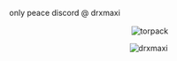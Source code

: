 only peace
discord @ drxmaxi

<p align="center">&nbsp;<img align="center" src="https://github-readme-stats.vercel.app/api?username=drxmaxi&theme=midnight-purple&show_icons=true&locale=en" alt="torpack" /></p>

<p align="center"> <img src=https://lanyard.cnrad.dev/api/402771109294112769?theme=dark&bg=191919&idleMessage=Hi! alt="drxmaxi" /> 

<!---
DrxMaxi/DrxMaxi is a ✨ special ✨ repository because its `README.md` (this file) appears on your GitHub profile.
You can click the Preview link to take a look at your changes.
--->
